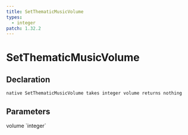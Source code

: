 ```yaml
---
title: SetThematicMusicVolume
types:
  - integer
patch: 1.32.2
---
```


# SetThematicMusicVolume

## Declaration

```
native SetThematicMusicVolume takes integer volume returns nothing
```

## Parameters
<dl>
  <dt>volume `integer`</dt>
  <dd></dd>
</dl>